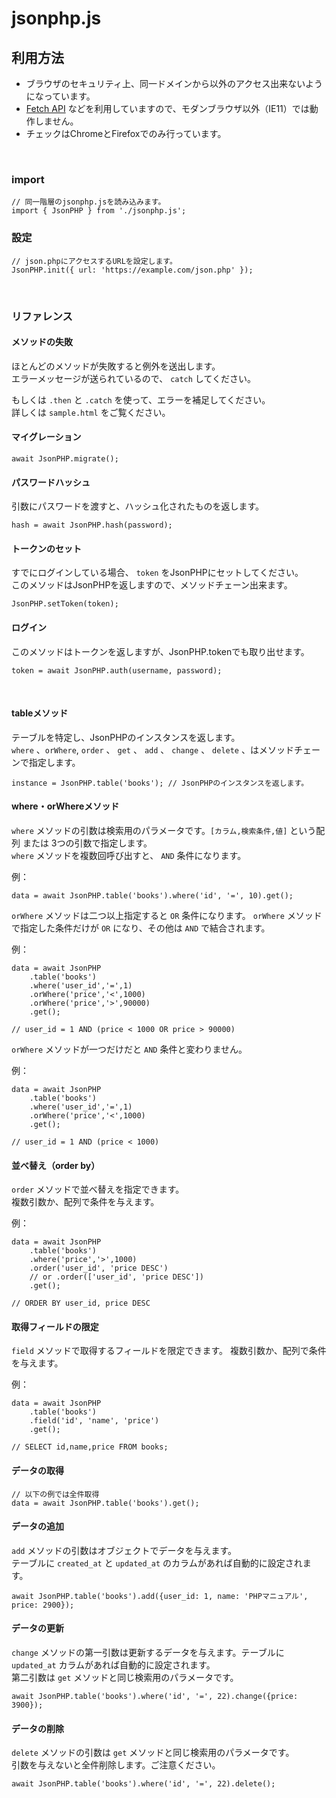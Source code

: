 # jsonphp.js

## 利用方法

- ブラウザのセキュリティ上、同一ドメインから以外のアクセス出来ないようになっています。
- [Fetch API](https://developer.mozilla.org/ja/docs/Web/API/Fetch_API) などを利用していますので、モダンブラウザ以外（IE11）では動作しません。
- チェックはChromeとFirefoxでのみ行っています。

&nbsp;

### import

```
// 同一階層のjsonphp.jsを読み込みます。
import { JsonPHP } from './jsonphp.js';
```

### 設定

```
// json.phpにアクセスするURLを設定します。
JsonPHP.init({ url: 'https://example.com/json.php' });
```

&nbsp;

### リファレンス

#### メソッドの失敗

ほとんどのメソッドが失敗すると例外を送出します。  
エラーメッセージが送られているので、 `catch` してください。

もしくは `.then` と `.catch` を使って、エラーを補足してください。  
詳しくは `sample.html` をご覧ください。

#### マイグレーション

```
await JsonPHP.migrate();
```

#### パスワードハッシュ

引数にパスワードを渡すと、ハッシュ化されたものを返します。

```
hash = await JsonPHP.hash(password);
```

#### トークンのセット

すでにログインしている場合、 `token` をJsonPHPにセットしてください。  
このメソッドはJsonPHPを返しますので、メソッドチェーン出来ます。

```
JsonPHP.setToken(token);
```

#### ログイン

このメソッドはトークンを返しますが、JsonPHP.tokenでも取り出せます。

```
token = await JsonPHP.auth(username, password);
```

&nbsp;

#### tableメソッド

テーブルを特定し、JsonPHPのインスタンスを返します。  
`where` 、`orWhere`, `order` 、 `get` 、 `add` 、 `change` 、 `delete` 、はメソッドチェーンで指定します。

```
instance = JsonPHP.table('books'); // JsonPHPのインスタンスを返します。
```

#### where・orWhereメソッド

`where` メソッドの引数は検索用のパラメータです。`[カラム,検索条件,値]` という配列 または 3つの引数で指定します。  
`where` メソッドを複数回呼び出すと、 `AND` 条件になります。

例：

```
data = await JsonPHP.table('books').where('id', '=', 10).get();
```

`orWhere` メソッドは二つ以上指定すると `OR` 条件になります。 `orWhere` メソッドで指定した条件だけが `OR` になり、その他は `AND` で結合されます。

例：

```
data = await JsonPHP
    .table('books')
    .where('user_id','=',1)
    .orWhere('price','<',1000)
    .orWhere('price','>',90000)
    .get();

// user_id = 1 AND (price < 1000 OR price > 90000)
```

`orWhere` メソッドが一つだけだと `AND` 条件と変わりません。

例：

```
data = await JsonPHP
    .table('books')
    .where('user_id','=',1)
    .orWhere('price','<',1000)
    .get();

// user_id = 1 AND (price < 1000)
```

#### 並べ替え（order by）

`order` メソッドで並べ替えを指定できます。  
複数引数か、配列で条件を与えます。

例：

```
data = await JsonPHP
    .table('books')
    .where('price','>',1000)
    .order('user_id', 'price DESC')
    // or .order(['user_id', 'price DESC'])
    .get();

// ORDER BY user_id, price DESC
```

#### 取得フィールドの限定

`field` メソッドで取得するフィールドを限定できます。
複数引数か、配列で条件を与えます。

例：

```
data = await JsonPHP
    .table('books')
    .field('id', 'name', 'price')
    .get();

// SELECT id,name,price FROM books;
```

#### データの取得

```
// 以下の例では全件取得
data = await JsonPHP.table('books').get();
```

#### データの追加

`add` メソッドの引数はオブジェクトでデータを与えます。  
 テーブルに `created_at` と `updated_at` のカラムがあれば自動的に設定されます。

```
await JsonPHP.table('books').add({user_id: 1, name: 'PHPマニュアル', price: 2900});
```

#### データの更新

`change` メソッドの第一引数は更新するデータを与えます。テーブルに `updated_at` カラムがあれば自動的に設定されます。  
第二引数は `get` メソッドと同じ検索用のパラメータです。

```
await JsonPHP.table('books').where('id', '=', 22).change({price: 3900});
```

#### データの削除

`delete` メソッドの引数は `get` メソッドと同じ検索用のパラメータです。  
引数を与えないと全件削除します。ご注意ください。

```
await JsonPHP.table('books').where('id', '=', 22).delete();
```

